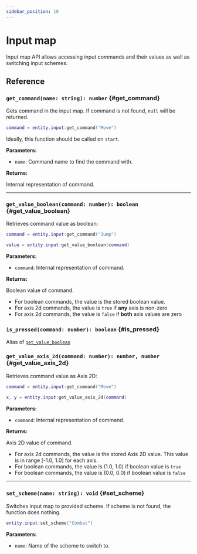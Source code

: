 ```yaml
---
sidebar_position: 10
---
```


# Input map

Input map API allows accessing input commands and their values as well as switching input schemes.

## Reference

### `get_command(name: string): number` {#get_command}

Gets command in the input map. If command is not found, `null` will be returned.

```lua
command = entity.input:get_command("Move")
```

Ideally, this function should be called on `start`.

**Parameters:**

- `name`: Command name to find the command with.

**Returns:**

Internal representation of command.

---

### `get_value_boolean(command: number): boolean` {#get_value_boolean}

Retrieves command value as boolean:

```lua
command = entity.input:get_command("Jump")

value = entity.input:get_value_boolean(command)
```

**Parameters:**

- `command`: Internal representation of command.

**Returns:**

Boolean value of command.

- For boolean commands, the value is the stored boolean value.
- For axis 2d commands, the value is `true` if **any** axis is non-zero
- For axis 2d commands, the value is `false` if **both** axis values are zero

### `is_pressed(command: number): boolean` {#is_pressed}

Alias of [`get_value_boolean`](#get_value_boolean)

### `get_value_axis_2d(command: number): number, number` {#get_value_axis_2d}

Retrieves command value as Axis 2D:

```lua
command = entity.input:get_command("Move")

x, y = entity.input:get_value_axis_2d(command)
```

**Parameters:**

- `command`: Internal representation of command.

**Returns:**

Axis 2D value of command.

- For axis 2d commands, the value is the stored Axis 2D value. This value is in range [-1.0, 1.0] for each axis.
- For boolean commands, the value is (1.0, 1.0) if boolean value is `true`
- For boolean commands, the value is (0.0, 0.0) if boolean value is `false`

---

### `set_scheme(name: string): void` {#set_scheme}

Switches input map to provided scheme. If scheme is not found, the function does nothing.

```lua
entity.input:set_scheme("Combat")
```

**Parameters:**

- `name`: Name of the scheme to switch to.
